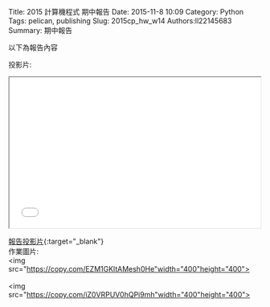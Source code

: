 Title: 2015 計算機程式 期中報告
Date: 2015-11-8 10:09
Category: Python
Tags: pelican, publishing
Slug: 2015cp_hw_w14
Authors:ll22145683
Summary: 期中報告

以下為報告內容

投影片:

<iframe src="simplest14.html" width="500" height="300"></iframe>

[報告投影片](presentation/simplest14.html){:target="_blank"}
<br>
作業圖片:
<br><img src="https://copy.com/EZM1GKltAMesh0He"width="400"height="400"><br>
<br><img src="https://copy.com/iZ0VRPUV0hQPi9mh"width="400"height="400"><br>







